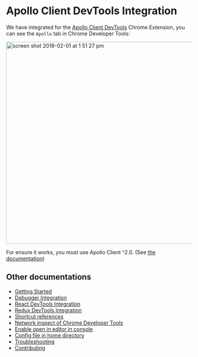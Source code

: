 # Apollo Client DevTools Integration

We have integrated for the [Apollo Client DevTools](https://github.com/apollographql/apollo-client-devtools) Chrome Extension, you can see the `Apollo` tab in Chrome Developer Tools:

<img width="547" alt="screen shot 2019-02-01 at 1 51 27 pm" src="https://user-images.githubusercontent.com/3001525/52105143-8006fe00-2628-11e9-8276-09bdeb23e3b2.png">

For ensure it works, you must use Apollo Client ^2.0. (See [the documentation](https://github.com/apollographql/apollo-client-devtools#apollo-client-devtools))

## Other documentations

- [Getting Started](getting-started.md)
- [Debugger Integration](debugger-integration.md)
- [React DevTools Integration](react-devtools-integration.md)
- [Redux DevTools Integration](redux-devtools-integration.md)
- [Shortcut references](shortcut-references.md)
- [Network inspect of Chrome Developer Tools](network-inspect-of-chrome-devtools.md)
- [Enable open in editor in console](enable-open-in-editor-in-console.md)
- [Config file in home directory](config-file-in-home-directory.md)
- [Troubleshooting](troubleshooting.md)
- [Contributing](contributing.md)
